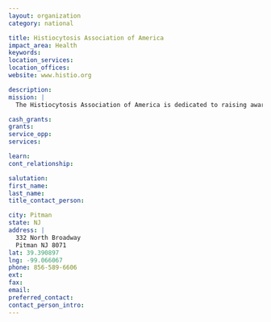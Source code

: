 ```yaml
---
layout: organization
category: national

title: Histiocytosis Association of America
impact_area: Health
keywords: 
location_services: 
location_offices: 
website: www.histio.org

description: 
mission: |
  The Histiocytosis Association of America is dedicated to raising awareness about histiocytic disorders, providing educational and emotional support, and funding research leading to better treatments and a cure.

cash_grants: 
grants: 
service_opp: 
services: 

learn: 
cont_relationship: 

salutation: 
first_name: 
last_name: 
title_contact_person: 

city: Pitman
state: NJ
address: |
  332 North Broadway  
  Pitman NJ 8071
lat: 39.390897
lng: -99.066067
phone: 856-589-6606
ext: 
fax: 
email: 
preferred_contact: 
contact_person_intro: 
---
```

